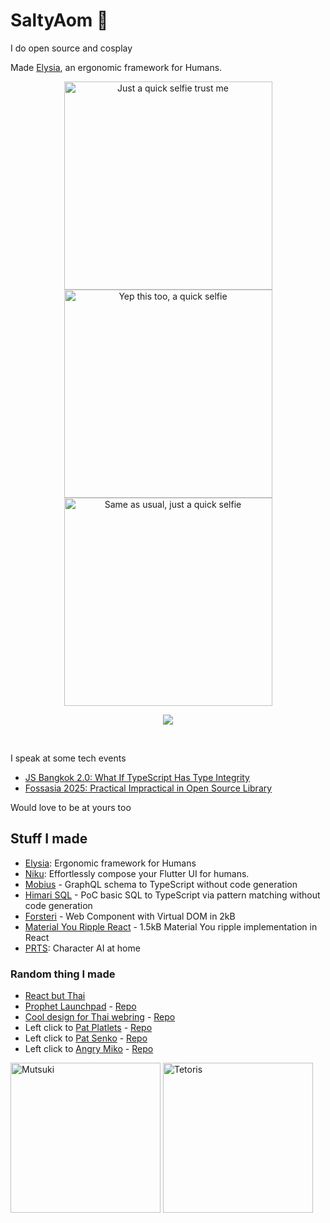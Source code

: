 # SaltyAom 🦊
I do open source and cosplay

Made [Elysia](https://elysiajs.com), an ergonomic framework for Humans.

<!--- ![SaltyAom's Raiden Shogun cosplay](https://github.com/SaltyAom/SaltyAom/assets/35027979/a5fb5435-79a2-4dc7-9eb8-dd6c8af5969e) --->

<!--- <img src=https://github.com/SaltyAom/SaltyAom/assets/35027979/68725802-2675-4a11-ad45-eb1bcc3e5827 alt="SaltyAom's Nightingale cosplay" /> --->

<!--- <img src=https://github.com/SaltyAom/SaltyAom/assets/35027979/0ad0cf6f-cfdc-4450-9113-d0b31342b907 alt="SaltyAom's Haruna cosplay" /> --->

<!--- <img src=https://github.com/user-attachments/assets/dc19013a-3275-4cd8-ade4-ea122a8cddc8 alt="SaltyAom's Tingyun cosplay" /> --->

<p align=center>
  <img width=333 src=https://github.com/user-attachments/assets/3c9da948-d5de-488e-bd33-20fded873a17 alt="Just a quick selfie trust me" />
  <img width=333 src=https://github.com/user-attachments/assets/8a298b01-b8a5-4fc6-ab9c-6a90a6a8ab33 alt="Yep this too, a quick selfie" />
  <img width=333 src=https://github.com/user-attachments/assets/dca85d20-fb28-42f3-b9db-3d7025607f56 alt="Same as usual, just a quick selfie" />
</p>

<p align=center>
  <a href="https://skillicons.dev">
    <img src="https://skillicons.dev/icons?i=typescript,nodejs,react,nextjs,vue,nuxtjs,svelte,astro,tailwind,swift,rust,flutter,prisma,graphql,postgresql,planetscale,redis,firebase,actix,docker,cloudflare,aws,gcp,tauri,vite,vitest,sentry,grafana,elysia,bun" />
  </a>
</p>

<br />

<p align=center>
<!--   <img alt="Saltyaom's GitHub stats" src=https://github-readme-stats.vercel.app/api?username=saltyaom&theme=default)](https://github.com/anuraghazra/github-readme-stats /> -->
</p>

I speak at some tech events
- [JS Bangkok 2.0: What If TypeScript Has Type Integrity](https://youtu.be/jjxu614FG80?si=oSkEDsfnynlgfknn)
- [Fossasia 2025: Practical Impractical in Open Source Library](https://youtu.be/M4KzBnLY4lk?si=w5e0UsPo-9qlKPoH)

Would love to be at yours too

## Stuff I made
- [Elysia](https://elysiajs.com): Ergonomic framework for Humans
- [Niku](https://niku.saltyaom.com): Effortlessly compose your Flutter UI for humans.
- [Mobius](https://github.com/saltyaom/mobius) - GraphQL schema to TypeScript without code generation
- [Himari SQL](https://github.com/SaltyAom/Himari-sql) - PoC basic SQL to TypeScript via pattern matching without code generation
- [Forsteri](https://github.com/SaltyAom/forsteri) - Web Component with Virtual DOM in 2kB
- [Material You Ripple React](https://github.com/saltyaom/m3-ripple) - 1.5kB Material You ripple implementation in React
- [PRTS](https://github.com/saltyaom/prts): Character AI at home

### Random thing I made
- [React but Thai](https://github.com/SaltyAom/react-but-thai)
- [Prophet Launchpad](http://prophet-launchpad.netlify.app/) - [Repo](https://github.com/SaltyAom/prophet-launchpad)
- [Cool design for Thai webring](https://ouroboros-ring.netlify.app) - [Repo](https://github.com/saltyAom/saltyaom-webring)
- Left click to [Pat Platlets](https://platelets.netlify.app/) - [Repo](https://github.com/saltyAom/platelets)
- Left click to [Pat Senko](http://pat-senko.netlify.app/) - [Repo](https://github.com/saltyAom/pat-senko)
- Left click to [Angry Miko](https://angry-miko.netlify.app/) - [Repo](https://github.com/saltyAom/miko)

<p>
<img src=https://user-images.githubusercontent.com/35027979/198816875-2bc9704e-c96d-4472-adb7-1bdb9d461e72.gif width=240 height=240 alt="Mutsuki" />
<img src=https://github.com/user-attachments/assets/b07975fc-1c49-4dbb-bf61-a9eedd8b0492 height=240 alt=Tetoris />
</p>
